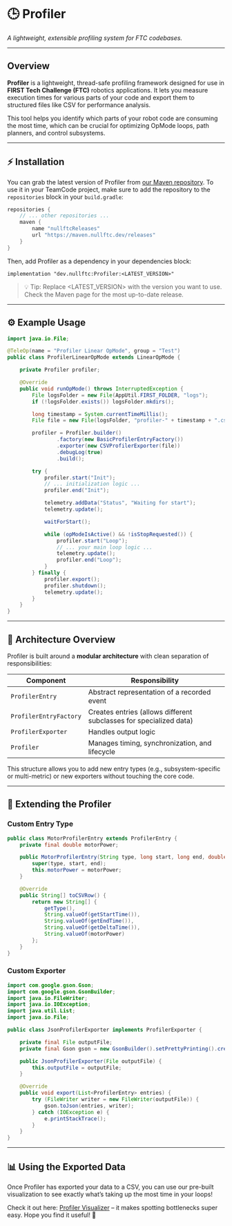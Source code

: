 # 🕒 Profiler
*A lightweight, extensible profiling system for FTC codebases.*

---

## Overview

**Profiler** is a lightweight, thread-safe profiling framework designed for use in **FIRST Tech Challenge (FTC)** robotics applications. It lets you measure execution times for various parts of your code and export them to structured files like CSV for performance analysis.

This tool helps you identify which parts of your robot code are consuming the most time, which can be crucial for optimizing OpMode loops, path planners, and control subsystems.

---

## ⚡ Installation

You can grab the latest version of Profiler from [our Maven repository](https://maven.nullftc.dev/#/releases/dev/nullftc/Profiler). To use it in your TeamCode project, make sure to add the repository to the `repositories` block in your `build.gradle`:

```groovy
repositories {
    // ... other repositories ...
    maven {
        name "nullftcReleases"
        url "https://maven.nullftc.dev/releases"
    }
}
```

Then, add Profiler as a dependency in your dependencies block:
```
implementation "dev.nullftc:Profiler:<LATEST_VERSION>"
```

> 💡 Tip: Replace <LATEST_VERSION> with the version you want to use. Check the Maven page for the most up-to-date release.

---

## ⚙️ Example Usage

```java
import java.io.File;

@TeleOp(name = "Profiler Linear OpMode", group = "Test")
public class ProfilerLinearOpMode extends LinearOpMode {

    private Profiler profiler;

    @Override
    public void runOpMode() throws InterruptedException {
        File logsFolder = new File(AppUtil.FIRST_FOLDER, "logs");
        if (!logsFolder.exists()) logsFolder.mkdirs();

        long timestamp = System.currentTimeMillis();
        File file = new File(logsFolder, "profiler-" + timestamp + ".csv");

        profiler = Profiler.builder()
                .factory(new BasicProfilerEntryFactory())
                .exporter(new CSVProfilerExporter(file))
                .debugLog(true)
                .build();

        try {
            profiler.start("Init");
            // ... initialization logic ...
            profiler.end("Init");

            telemetry.addData("Status", "Waiting for start");
            telemetry.update();

            waitForStart();

            while (opModeIsActive() && !isStopRequested()) {
                profiler.start("Loop");
                // ... your main loop logic ...
                telemetry.update();
                profiler.end("Loop");
            }
        } finally {
            profiler.export();
            profiler.shutdown();
            telemetry.update();
        }
    }
}
```

---

## 🧩 Architecture Overview

Profiler is built around a **modular architecture** with clean separation of responsibilities:

| Component              | Responsibility                                                     |
|------------------------|--------------------------------------------------------------------|
| `ProfilerEntry`        | Abstract representation of a recorded event                        |
| `ProfilerEntryFactory` | Creates entries (allows different subclasses for specialized data) |
| `ProfilerExporter`     | Handles output logic                                               |
| `Profiler`             | Manages timing, synchronization, and lifecycle                     |


This structure allows you to add new entry types (e.g., subsystem-specific or multi-metric) or new exporters without touching the core code.

---

## 🧠 Extending the Profiler

### Custom Entry Type

```java
public class MotorProfilerEntry extends ProfilerEntry {
    private final double motorPower;

    public MotorProfilerEntry(String type, long start, long end, double motorPower) {
        super(type, start, end);
        this.motorPower = motorPower;
    }

    @Override
    public String[] toCSVRow() {
        return new String[] {
            getType(),
            String.valueOf(getStartTime()),
            String.valueOf(getEndTime()),
            String.valueOf(getDeltaTime()),
            String.valueOf(motorPower)
        };
    }
}
```

### Custom Exporter

```java
import com.google.gson.Gson;
import com.google.gson.GsonBuilder;
import java.io.FileWriter;
import java.io.IOException;
import java.util.List;
import java.io.File;

public class JsonProfilerExporter implements ProfilerExporter {

    private final File outputFile;
    private final Gson gson = new GsonBuilder().setPrettyPrinting().create();

    public JsonProfilerExporter(File outputFile) {
        this.outputFile = outputFile;
    }

    @Override
    public void export(List<ProfilerEntry> entries) {
        try (FileWriter writer = new FileWriter(outputFile)) {
            gson.toJson(entries, writer);
        } catch (IOException e) {
            e.printStackTrace();
        }
    }
}
```

---

## 📊 Using the Exported Data

Once Profiler has exported your data to a CSV, you can use our pre-built visualization to see exactly what’s taking up the most time in your loops!  

Check it out here: [Profiler Visualizer](https://insights.nullftc.dev/) – it makes spotting bottlenecks super easy. Hope you find it useful! 🙂
